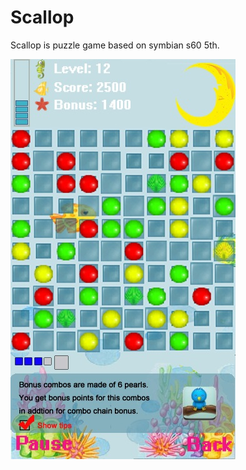 # Scallop
Scallop is puzzle game based on symbian s60 5th.

![screenshots](https://github.com/sunjinbo/Scallop/blob/master/Doc/Scallop_UI_Demo.jpg)
